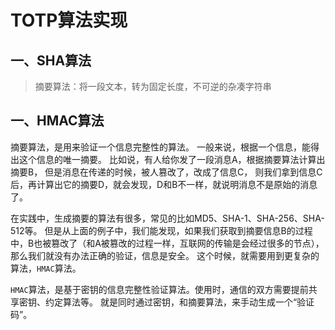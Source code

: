 # TOTP算法实现

## 一、SHA算法
> 摘要算法：将一段文本，转为固定长度，不可逆的杂凑字符串

## 一、HMAC算法
摘要算法，是用来验证一个信息完整性的算法。
一般来说，根据一个信息，能得出这个信息的唯一摘要。
比如说，有人给你发了一段消息A，根据摘要算法计算出摘要B，
但是消息在传递的时候，被人篡改了，改成了信息C，
则我们拿到信息C后，再计算出它的摘要D，就会发现，D和B不一样，就说明消息不是原始的消息了。

在实践中，生成摘要的算法有很多，常见的比如MD5、SHA-1、SHA-256、SHA-512等。
但是从上面的例子中，我们能发现，如果我们获取到摘要信息B的过程中，B也被篡改了（和A被篡改的过程一样，互联网的传输是会经过很多的节点），
那么我们就没有办法正确的验证，信息是安全。
这个时候，就需要用到更复杂的算法，`HMAC`算法。

`HMAC`算法，是基于密钥的信息完整性验证算法。使用时，通信的双方需要提前共享密钥、约定算法等。
就是同时通过密钥，和摘要算法，来手动生成一个“验证码”。